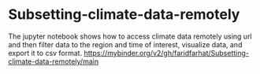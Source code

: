 # Subsetting-climate-data-remotely
The jupyter notebook shows how to access climate data remotely using url and then filter data to the region and time of interest, visualize data, and export it to csv format.
https://mybinder.org/v2/gh/faridfarhat/Subsetting-climate-data-remotely/main

